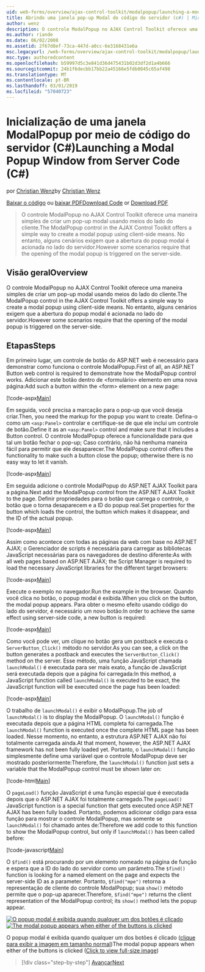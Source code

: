 ```yaml
---
uid: web-forms/overview/ajax-control-toolkit/modalpopup/launching-a-modal-popup-window-from-server-code-cs
title: Abrindo uma janela pop-up Modal do código do servidor (c#) | Microsoft Docs
author: wenz
description: O controle ModalPopup no AJAX Control Toolkit oferece uma maneira simples de criar um pop-up modal usando meios do lado do cliente. No entanto, alguns cenários exigem que o...
ms.author: riande
ms.date: 06/02/2008
ms.assetid: 2f67d8ef-73ca-447d-a0cc-6e3168431e6a
msc.legacyurl: /web-forms/overview/ajax-control-toolkit/modalpopup/launching-a-modal-popup-window-from-server-code-cs
msc.type: authoredcontent
ms.openlocfilehash: b59997d5c3e841d36d475431b02d3df2d1a4b666
ms.sourcegitcommit: 24b1f6decbb17bb22a45166e5fdb0845c65af498
ms.translationtype: MT
ms.contentlocale: pt-BR
ms.lasthandoff: 03/01/2019
ms.locfileid: "57040723"
---
```

<a name="launching-a-modal-popup-window-from-server-code-c"></a><span data-ttu-id="e9a0e-104">Inicialização de uma janela ModalPopup por meio de código do servidor (C#)</span><span class="sxs-lookup"><span data-stu-id="e9a0e-104">Launching a Modal Popup Window from Server Code (C#)</span></span>
====================
<span data-ttu-id="e9a0e-105">por [Christian Wenz](https://github.com/wenz)</span><span class="sxs-lookup"><span data-stu-id="e9a0e-105">by [Christian Wenz](https://github.com/wenz)</span></span>

<span data-ttu-id="e9a0e-106">[Baixar o código](http://download.microsoft.com/download/2/4/0/24052038-f942-4336-905b-b60ae56f0dd5/ModalPopup1.cs.zip) ou [baixar PDF](http://download.microsoft.com/download/b/6/a/b6ae89ee-df69-4c87-9bfb-ad1eb2b23373/modalpopup1CS.pdf)</span><span class="sxs-lookup"><span data-stu-id="e9a0e-106">[Download Code](http://download.microsoft.com/download/2/4/0/24052038-f942-4336-905b-b60ae56f0dd5/ModalPopup1.cs.zip) or [Download PDF](http://download.microsoft.com/download/b/6/a/b6ae89ee-df69-4c87-9bfb-ad1eb2b23373/modalpopup1CS.pdf)</span></span>

> <span data-ttu-id="e9a0e-107">O controle ModalPopup no AJAX Control Toolkit oferece uma maneira simples de criar um pop-up modal usando meios do lado do cliente.</span><span class="sxs-lookup"><span data-stu-id="e9a0e-107">The ModalPopup control in the AJAX Control Toolkit offers a simple way to create a modal popup using client-side means.</span></span> <span data-ttu-id="e9a0e-108">No entanto, alguns cenários exigem que a abertura do popup modal é acionada no lado do servidor.</span><span class="sxs-lookup"><span data-stu-id="e9a0e-108">However some scenarios require that the opening of the modal popup is triggered on the server-side.</span></span>


## <a name="overview"></a><span data-ttu-id="e9a0e-109">Visão geral</span><span class="sxs-lookup"><span data-stu-id="e9a0e-109">Overview</span></span>

<span data-ttu-id="e9a0e-110">O controle ModalPopup no AJAX Control Toolkit oferece uma maneira simples de criar um pop-up modal usando meios do lado do cliente.</span><span class="sxs-lookup"><span data-stu-id="e9a0e-110">The ModalPopup control in the AJAX Control Toolkit offers a simple way to create a modal popup using client-side means.</span></span> <span data-ttu-id="e9a0e-111">No entanto, alguns cenários exigem que a abertura do popup modal é acionada no lado do servidor.</span><span class="sxs-lookup"><span data-stu-id="e9a0e-111">However some scenarios require that the opening of the modal popup is triggered on the server-side.</span></span>

## <a name="steps"></a><span data-ttu-id="e9a0e-112">Etapas</span><span class="sxs-lookup"><span data-stu-id="e9a0e-112">Steps</span></span>

<span data-ttu-id="e9a0e-113">Em primeiro lugar, um controle de botão do ASP.NET web é necessário para demonstrar como funciona o controle ModalPopup.</span><span class="sxs-lookup"><span data-stu-id="e9a0e-113">First of all, an ASP.NET Button web control is required to demonstrate how the ModalPopup control works.</span></span> <span data-ttu-id="e9a0e-114">Adicionar este botão dentro de &lt;formulário&gt; elemento em uma nova página:</span><span class="sxs-lookup"><span data-stu-id="e9a0e-114">Add such a button within the &lt;form&gt; element on a new page:</span></span>

[!code-aspx[Main](launching-a-modal-popup-window-from-server-code-cs/samples/sample1.aspx)]

<span data-ttu-id="e9a0e-115">Em seguida, você precisa a marcação para o pop-up que você deseja criar.</span><span class="sxs-lookup"><span data-stu-id="e9a0e-115">Then, you need the markup for the popup you want to create.</span></span> <span data-ttu-id="e9a0e-116">Defina-o como um `<asp:Panel>` controlar e certifique-se de que ele inclui um controle de botão.</span><span class="sxs-lookup"><span data-stu-id="e9a0e-116">Define it as an `<asp:Panel>` control and make sure that it includes a Button control.</span></span> <span data-ttu-id="e9a0e-117">O controle ModalPopup oferece a funcionalidade para que tal um botão fechar o pop-up; Caso contrário, não há nenhuma maneira fácil para permitir que ele desaparecer.</span><span class="sxs-lookup"><span data-stu-id="e9a0e-117">The ModalPopup control offers the functionality to make such a button close the popup; otherwise there is no easy way to let it vanish.</span></span>

[!code-aspx[Main](launching-a-modal-popup-window-from-server-code-cs/samples/sample2.aspx)]

<span data-ttu-id="e9a0e-118">Em seguida adicione o controle ModalPopup do ASP.NET AJAX Toolkit para a página.</span><span class="sxs-lookup"><span data-stu-id="e9a0e-118">Next add the ModalPopup control from the ASP.NET AJAX Toolkit to the page.</span></span> <span data-ttu-id="e9a0e-119">Definir propriedades para o botão que carrega o controle, o botão que o torna desaparecem e a ID do popup real.</span><span class="sxs-lookup"><span data-stu-id="e9a0e-119">Set properties for the button which loads the control, the button which makes it disappear, and the ID of the actual popup.</span></span>

[!code-aspx[Main](launching-a-modal-popup-window-from-server-code-cs/samples/sample3.aspx)]

<span data-ttu-id="e9a0e-120">Assim como acontece com todas as páginas da web com base no ASP.NET AJAX; o Gerenciador de scripts é necessária para carregar as bibliotecas JavaScript necessárias para os navegadores de destino diferente:</span><span class="sxs-lookup"><span data-stu-id="e9a0e-120">As with all web pages based on ASP.NET AJAX; the Script Manager is required to load the necessary JavaScript libraries for the different target browsers:</span></span>

[!code-aspx[Main](launching-a-modal-popup-window-from-server-code-cs/samples/sample4.aspx)]

<span data-ttu-id="e9a0e-121">Execute o exemplo no navegador.</span><span class="sxs-lookup"><span data-stu-id="e9a0e-121">Run the example in the browser.</span></span> <span data-ttu-id="e9a0e-122">Quando você clica no botão, o popup modal é exibida.</span><span class="sxs-lookup"><span data-stu-id="e9a0e-122">When you click on the button, the modal popup appears.</span></span> <span data-ttu-id="e9a0e-123">Para obter o mesmo efeito usando código do lado do servidor, é necessário um novo botão:</span><span class="sxs-lookup"><span data-stu-id="e9a0e-123">In order to achieve the same effect using server-side code, a new button is required:</span></span>

[!code-aspx[Main](launching-a-modal-popup-window-from-server-code-cs/samples/sample5.aspx)]

<span data-ttu-id="e9a0e-124">Como você pode ver, um clique no botão gera um postback e executa o `ServerButton_Click()` método no servidor.</span><span class="sxs-lookup"><span data-stu-id="e9a0e-124">As you can see, a click on the button generates a postback and executes the `ServerButton_Click()` method on the server.</span></span> <span data-ttu-id="e9a0e-125">Esse método, uma função JavaScript chamada `launchModal()` é executada para ser mais exato, a função de JavaScript será executada depois que a página foi carregada:</span><span class="sxs-lookup"><span data-stu-id="e9a0e-125">In this method, a JavaScript function called `launchModal()` is executed to be exact, the JavaScript function will be executed once the page has been loaded:</span></span>

[!code-aspx[Main](launching-a-modal-popup-window-from-server-code-cs/samples/sample6.aspx)]

<span data-ttu-id="e9a0e-126">O trabalho de `launchModal()` é exibir o ModalPopup.</span><span class="sxs-lookup"><span data-stu-id="e9a0e-126">The job of `launchModal()` is to display the ModalPopup.</span></span> <span data-ttu-id="e9a0e-127">O `launchModal()` função é executada depois que a página HTML completa foi carregada.</span><span class="sxs-lookup"><span data-stu-id="e9a0e-127">The `launchModal()` function is executed once the complete HTML page has been loaded.</span></span> <span data-ttu-id="e9a0e-128">Nesse momento, no entanto, a estrutura ASP.NET AJAX não foi totalmente carregada ainda.</span><span class="sxs-lookup"><span data-stu-id="e9a0e-128">At that moment, however, the ASP.NET AJAX framework has not been fully loaded yet.</span></span> <span data-ttu-id="e9a0e-129">Portanto, o `launchModal()` função simplesmente define uma variável que o controle ModalPopup deve ser mostrado posteriormente:</span><span class="sxs-lookup"><span data-stu-id="e9a0e-129">Therefore, the `launchModal()` function just sets a variable that the ModalPopup control must be shown later on:</span></span>

[!code-html[Main](launching-a-modal-popup-window-from-server-code-cs/samples/sample7.html)]

<span data-ttu-id="e9a0e-130">O `pageLoad()` função JavaScript é uma função especial que é executada depois que o ASP.NET AJAX foi totalmente carregado.</span><span class="sxs-lookup"><span data-stu-id="e9a0e-130">The `pageLoad()` JavaScript function is a special function that gets executed once ASP.NET AJAX has been fully loaded.</span></span> <span data-ttu-id="e9a0e-131">Portanto, podemos adicionar código para essa função para mostrar o controle ModalPopup, mas somente se `launchModal()` foi chamado antes de:</span><span class="sxs-lookup"><span data-stu-id="e9a0e-131">Therefore we add code to this function to show the ModalPopup control, but only if `launchModal()` has been called before:</span></span>

[!code-javascript[Main](launching-a-modal-popup-window-from-server-code-cs/samples/sample8.js)]

<span data-ttu-id="e9a0e-132">O `$find()` está procurando por um elemento nomeado na página de função e espera que a ID do lado do servidor como um parâmetro.</span><span class="sxs-lookup"><span data-stu-id="e9a0e-132">The `$find()` function is looking for a named element on the page and expects the server-side ID as a parameter.</span></span> <span data-ttu-id="e9a0e-133">Portanto, `$find("mpe")` retorna a representação de cliente do controle ModalPopup; sua `show()` método permite que o pop-up aparecer.</span><span class="sxs-lookup"><span data-stu-id="e9a0e-133">Therefore, `$find("mpe")` returns the client representation of the ModalPopup control; its `show()` method lets the popup appear.</span></span>


<span data-ttu-id="e9a0e-134">[![O popup modal é exibida quando qualquer um dos botões é clicado](launching-a-modal-popup-window-from-server-code-cs/_static/image2.png)](launching-a-modal-popup-window-from-server-code-cs/_static/image1.png)</span><span class="sxs-lookup"><span data-stu-id="e9a0e-134">[![The modal popup appears when either of the buttons is clicked](launching-a-modal-popup-window-from-server-code-cs/_static/image2.png)](launching-a-modal-popup-window-from-server-code-cs/_static/image1.png)</span></span>

<span data-ttu-id="e9a0e-135">O popup modal é exibida quando qualquer um dos botões é clicado ([clique para exibir a imagem em tamanho normal](launching-a-modal-popup-window-from-server-code-cs/_static/image3.png))</span><span class="sxs-lookup"><span data-stu-id="e9a0e-135">The modal popup appears when either of the buttons is clicked ([Click to view full-size image](launching-a-modal-popup-window-from-server-code-cs/_static/image3.png))</span></span>

> [!div class="step-by-step"]
> [<span data-ttu-id="e9a0e-136">Avançar</span><span class="sxs-lookup"><span data-stu-id="e9a0e-136">Next</span></span>](using-modalpopup-with-a-repeater-control-cs.md)
